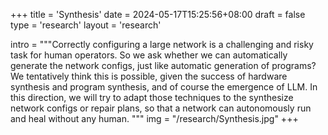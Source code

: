 +++
title = 'Synthesis'
date = 2024-05-17T15:25:56+08:00
draft = false
type = 'research'
layout = 'research'

intro = """Correctly configuring a large network is a challenging and risky task for human operators. So we ask whether we can automatically generate the network configs, just like automatic generation of programs? We tentatively think this is possible, given the success of hardware synthesis and program synthesis, and of course the emergence of LLM. In this direction, we will try to adapt those techniques to the synthesize network configs or repair plans, so that a network can autonomously run and heal without any human.
"""
img = "/research/Synthesis.jpg"
+++
